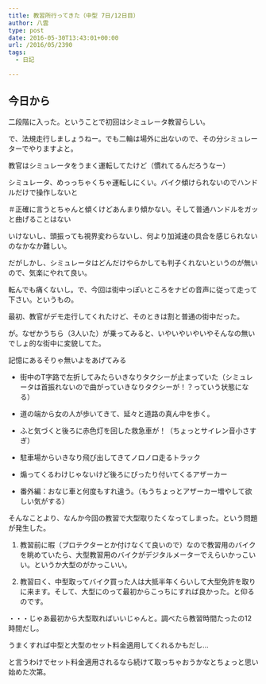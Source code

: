 ```yaml
---
title: 教習所行ってきた（中型 7日/12日目）
author: 八雲
type: post
date: 2016-05-30T13:43:01+00:00
url: /2016/05/2390
tags:
  - 日記

---
```

## 今日から

二段階に入った。ということで初回はシミュレータ教習らしい。

で、法規走行しましょうねー。でも二輪は場外に出ないので、その分シミュレーターでやりますよと。
  
教官はシミュレータをうまく運転してたけど（慣れてるんだろうなー）
  
シミュレータ、めっっちゃくちゃ運転しにくい。バイク傾けられないのでハンドルだけで操作しないと
  
＃正確に言うとちゃんと傾くけどあんまり傾かない。そして普通ハンドルをガッと曲げることはない
  
いけないし、頭振っても視界変わらないし、何より加減速の具合を感じられないのなかなか難しい。

だがしかし、シミュレータはどんだけやらかしても判子くれないというのが無いので、気楽にやれて良い。
  
転んでも痛くないし。で、今回は街中っぽいところをナビの音声に従って走って下さい。というもの。
  
最初、教官がデモ走行してくれたけど、そのときは割と普通の街中だった。
  
が。なぜかうちら（3人いた）が乗ってみると、いやいやいやいやそんなの無いでしょ的な街中に変貌してた。
  
記憶にあるそりゃ無いよをあげてみる
  
* 街中のT字路で左折してみたらいきなりタクシーが止まっていた（シミュレータは首振れないので曲がっていきなりタクシーが！？っていう状態になる）
  
* 道の端から女の人が歩いてきて、延々と道路の真ん中を歩く。
  
* ふと気づくと後ろに赤色灯を回した救急車が！（ちょっとサイレン音小さすぎ）
  
* 駐車場からいきなり飛び出してきてノロノロ走るトラック
  
* 煽ってくるわけじゃないけど後ろにぴったり付いてくるアザーカー
  
* 番外編：おなじ車と何度もすれ違う。（もうちょっとアザーカー増やして欲しい気がする）

そんなことより、なんか今回の教習で大型取りたくなってしまった。という問題が発生した。
  
1. 教習前に暇（プロテクターとか付けなくて良いので）なので教習用のバイクを眺めていたら、大型教習用のバイクがデジタルメーターでえらいかっこいい。というか大型のがかっこいい。
  
2. 教習曰く、中型取ってバイク買った人は大抵半年くらいして大型免許を取りに来ます。そして、大型にのって最初からこっちにすれば良かった。と仰るのです。
  
・・・じゃあ最初から大型取ればいいじゃんと。調べたら教習時間たったの12時間だし。
  
うまくすれば中型と大型のセット料金適用してくれるかもだし…
  
と言うわけでセット料金適用されるなら続けて取っちゃおうかなとちょっと思い始めた次第。
